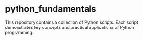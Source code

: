 # python_fundamentals
This repository contains a collection of Python scripts. Each script demonstrates key concepts and practical applications of Python programming.
